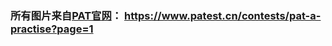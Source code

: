 ### 所有图片来自[PAT官网](https://www.patest.cn/contests/pat-a-practise?page=1)： https://www.patest.cn/contests/pat-a-practise?page=1